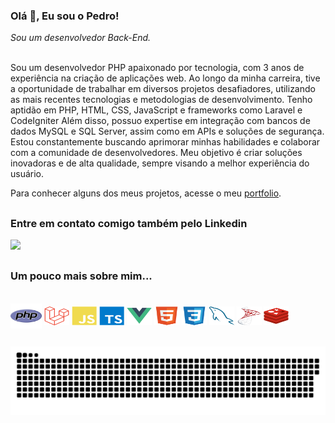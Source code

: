 <!--About session-->
<h3>Olá 👋, Eu sou o Pedro!</h3>
<span><em>Sou um desenvolvedor Back-End.</em></span><br>
<br>
<p>Sou um desenvolvedor PHP apaixonado por tecnologia, com 3 anos de experiência na criação de aplicações web. Ao longo da minha carreira, tive a oportunidade de trabalhar em diversos projetos desafiadores, utilizando as mais recentes tecnologias e metodologias de desenvolvimento. Tenho aptidão em PHP, HTML, CSS, JavaScript e frameworks como Laravel e CodeIgniter Além disso, possuo expertise em integração com bancos de dados MySQL e SQL Server, assim como em APIs e soluções de segurança. Estou constantemente buscando aprimorar minhas habilidades e colaborar com a comunidade de desenvolvedores. Meu objetivo é criar soluções inovadoras e de alta qualidade, sempre visando a melhor experiência do usuário.</p>
Para conhecer alguns dos meus projetos, acesse o meu <a target="_blank" rel="noopener noreferrer" href="https://pedropsilva.com.br/">portfolio</a>.

##

<div> 
  <h3>Entre em contato comigo também pelo Linkedin</h3>
  <a href="https://www.linkedin.com/in/pedro-paulo-de-souza-silva/" target="_blank"><img src="https://img.shields.io/badge/-LinkedIn-%230077B5?style=for-the-badge&logo=linkedin&logoColor=white" target="_blank"></a> 
</div>

##

<h3>Um pouco mais sobre mim...</h3>

<div style="display: inline_block"><br>
  <img align="center" title="PHP" alt="Pedro-PHP" height="40" width="50" src="https://raw.githubusercontent.com/devicons/devicon/master/icons/php/php-original.svg">
  <img align="center" title="Laravel" alt="Pedro-Laravel" height="30" width="40" src="https://raw.githubusercontent.com/devicons/devicon/master/icons/laravel/laravel-original.svg">
  <img align="center" title="Javascript" alt="Pedro-Js" height="30" width="40" src="https://raw.githubusercontent.com/devicons/devicon/master/icons/javascript/javascript-plain.svg">
  <img align="center" title="Typescript" alt="Pedro-Ts" height="30" width="40" src="https://raw.githubusercontent.com/devicons/devicon/master/icons/typescript/typescript-plain.svg">
  <img align="center" title="Vue.js" alt="Pedro-Vue" height="30" width="40" src="https://raw.githubusercontent.com/devicons/devicon/master/icons/vuejs/vuejs-original.svg">
  <img align="center" title="HTML 5" alt="Pedro-HTML" height="30" width="40" src="https://raw.githubusercontent.com/devicons/devicon/master/icons/html5/html5-original.svg">
  <img align="center" title="CSS 3" alt="Pedro-CSS" height="30" width="40" src="https://raw.githubusercontent.com/devicons/devicon/master/icons/css3/css3-original.svg">
  <img align="center" title="MySQL" alt="Pedro-Mysql" height="30" width="40" src="https://raw.githubusercontent.com/devicons/devicon/master/icons/mysql/mysql-original.svg">
  <img align="center" title="Microsoft SQL Server" alt="Pedro-Mysql" height="30" width="40" src="https://raw.githubusercontent.com/devicons/devicon/master/icons/microsoftsqlserver/microsoftsqlserver-original.svg">
  <img align="center" title="Redis" alt="Pedro-Redis" height="30" width="40" src="https://raw.githubusercontent.com/devicons/devicon/master/icons/redis/redis-original.svg">
</div>

##

![snake gif](https://github.com/pedro-p-silva/pedro-p-silva/blob/output/github-contribution-grid-snake-dark.svg)
